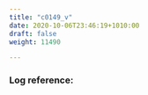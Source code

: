 ```yaml
---
title: "c0149_v"
date: 2020-10-06T23:46:19+1010:00
draft: false
weight: 11490

---
```


### Log reference: <no value>

```
